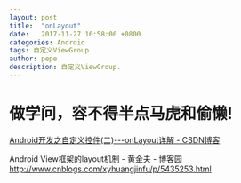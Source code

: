 ```yaml
---
layout: post
title:  "onLayout"
date:   2017-11-27 10:58:00 +0800
categories: Android
tags: 自定义ViewGroup
author: pepe
description: 自定义ViewGroup.
---
```


做学问，容不得半点马虎和偷懒!
============

[Android开发之自定义控件(二)---onLayout详解 - CSDN博客](http://blog.csdn.net/dmk877/article/details/49632959)

Android View框架的layout机制 - 黄金夫 - 博客园
http://www.cnblogs.com/xyhuangjinfu/p/5435253.html
